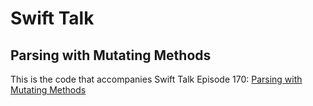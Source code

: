 # Swift Talk
## Parsing with Mutating Methods

This is the code that accompanies Swift Talk Episode 170: [Parsing with Mutating Methods](https://talk.objc.io/episodes/S01E170-parsing-with-mutating-methods)
